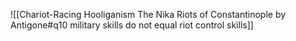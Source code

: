 ![[Chariot-Racing Hooliganism The Nika Riots of Constantinople by Antigone#q10 military skills do not equal riot control skills]]